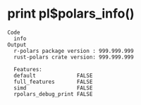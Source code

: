 # print pl$polars_info()

    Code
      info
    Output
      r-polars package version : 999.999.999
      rust-polars crate version: 999.999.999
      
      Features:                         
      default             FALSE
      full_features       FALSE
      simd                FALSE
      rpolars_debug_print FALSE
      

